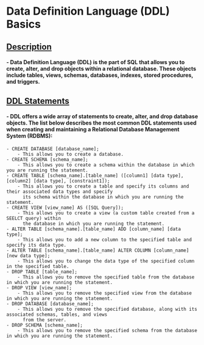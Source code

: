 # Data Definition Language (DDL) Basics
## <ins>Description</ins>
#### - Data Definition Language (DDL) is the part of SQL that allows you to create, alter, and drop objects within a relational database. These objects include tables, views, schemas, databases, indexes, stored procedures, and triggers.
## <ins>DDL Statements</ins>
#### - DDL offers a wide array of statements to create, alter, and drop database objects. The list below describes the most common DDL statements used when creating and maintaining a Relational Database Management System (RDBMS):
    - CREATE DATABASE [database_name];
        - This allows you to create a database.
    - CREATE SCHEMA [schema_name];
        - This allows you to create a schema within the database in which you are running the statement.
    - CREATE TABLE [schema_name].[table_name] ([column1] [data type], [column2] [data type], [constraint1]);
        - This allows you to create a table and specify its columns and their associated data types and specify 
          its schema within the database in which you are running the statement.
    - CREATE VIEW [view_name] AS ([SQL Query]);
        - This allows you to create a view (a custom table created from a SEELCT query) within 
          the database in which you are running the statement.
    - ALTER TABLE [schema_name].[table_name] ADD [column_name] [data type];
        - This allows you to add a new column to the specified table and specify its data type. 
    - ALTER TABLE [schema_name].[table_name] ALTER COLUMN [column_name] [new data type];
        - This allows you to change the data type of the specified column in the specified table.
    - DROP TABLE [table_name];
        - This allows you to remove the specified table from the database in which you are running the statement.
    - DROP VIEW [view_name];
        - This allows you to remove the specified view from the database in which you are running the statement.
    - DROP DATABASE [database_name];
        - This allows you to remove the specified database, along with its associated schemas, tables, and views
          from the server.
    - DROP SCHEMA [schema_name];
        - This allows you to remove the specified schema from the database in which you are running the statement.
